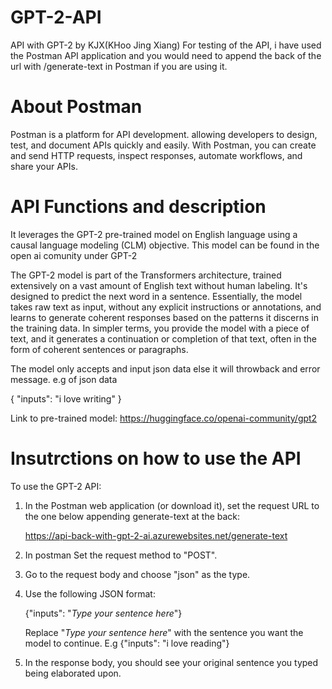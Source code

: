 # GPT-2-API
API with GPT-2 by KJX(KHoo Jing Xiang)
For testing of the API, i have used the Postman API application and you would need to append the back of the url with /generate-text in Postman if you are using it.

# About Postman
Postman is a platform for API development. allowing developers to design, test, and document APIs quickly and easily. With Postman, you can create and send HTTP requests, inspect responses, automate workflows, and share your APIs.

# API Functions and description
It leverages the GPT-2 pre-trained model on English language using a causal language modeling (CLM) objective. This model can be found in the open ai comunity under GPT-2

The GPT-2 model is part of the Transformers architecture, trained extensively on a vast amount of English text without human labeling. It's designed to predict the next word in a sentence. Essentially, the model takes raw text as input, without any explicit instructions or annotations, and learns to generate coherent responses based on the patterns it discerns in the training data. In simpler terms, you provide the model with a piece of text, and it generates a continuation or completion of that text, often in the form of coherent sentences or paragraphs. 

The model only accepts and input json data else it will throwback and error message. e.g of json data

{
  "inputs": "i love writing"
}

Link to pre-trained model: https://huggingface.co/openai-community/gpt2

# Insutrctions on how to use the API
To use the GPT-2 API:

  1. In the Postman web application (or download it), set the request URL to the one below   appending generate-text at the back:
        
      https://api-back-with-gpt-2-ai.azurewebsites.net/generate-text
        

  2. In postman Set the request method to "POST".

  3. Go to the request body and choose "json" as the type.

  4. Use the following JSON format:
        
     {"inputs": "*Type your sentence here*"}

        Replace "*Type your sentence here*" with the sentence you want the model to continue.
        E.g {"inputs": "i love reading"}

  5. In the response body, you should see your original sentence you typed being elaborated upon.
